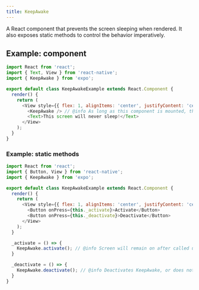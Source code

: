 ```yaml
---
title: KeepAwake
---
```


A React component that prevents the screen sleeping when rendered. It also exposes static methods to control the behavior imperatively.

## Example: component

```javascript
import React from 'react';
import { Text, View } from 'react-native';
import { KeepAwake } from 'expo';

export default class KeepAwakeExample extends React.Component {
  render() {
    return (
      <View style={{ flex: 1, alignItems: 'center', justifyContent: 'center' }}>
        <KeepAwake /> // @info As long as this component is mounted, the screen will not turn off from being idle.
        <Text>This screen will never sleep!</Text>
      </View>
    );
  }
}
```

### Example: static methods

```javascript
import React from 'react';
import { Button, View } from 'react-native';
import { KeepAwake } from 'expo';

export default class KeepAwakeExample extends React.Component {
  render() {
    return (
      <View style={{ flex: 1, alignItems: 'center', justifyContent: 'center' }}>
        <Button onPress={this._activate}>Activate</Button>
        <Button onPress={this._deactivate}>Deactivate</Button>
      </View>
    );
  }

  _activate = () => {
    KeepAwake.activate(); // @info Screen will remain on after called until <strong>KeepAwake.deactivate()</strong> is called.
  }

  _deactivate = () => {
    KeepAwake.deactivate(); // @info Deactivates KeepAwake, or does nothing if it was never activated.
  }
}
```


